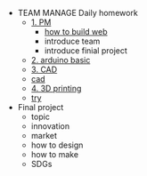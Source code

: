 <!-- 侧边栏 docs/_sidebar.md -->
- TEAM MANAGE
 Daily homework
  - [1. PM]()
    - [how to build web](class/1pm/1pm-web.md)
    - introduce team
    - introduce finial project
  - [2. arduino basic]()
  - [3. CAD]()
  - [cad](class/2cad/3d.md)
  - [4. 3D printing]()
  - [try]()
- Final project
  - topic
  - innovation
  - market
  - how to design 
  - how to make
  - SDGs